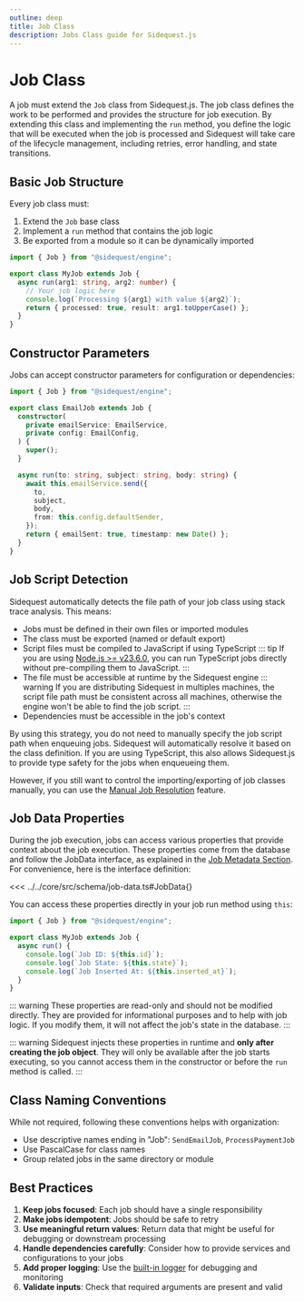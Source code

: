 ```yaml
---
outline: deep
title: Job Class
description: Jobs Class guide for Sidequest.js
---
```


# Job Class

A job must extend the `Job` class from Sidequest.js. The job class defines the work to be performed and provides the structure for job execution.
By extending this class and implementing the `run` method, you define the logic that will be executed when the job is processed and Sidequest will take care of the lifecycle management, including retries, error handling, and state transitions.

## Basic Job Structure

Every job class must:

1. Extend the `Job` base class
2. Implement a `run` method that contains the job logic
3. Be exported from a module so it can be dynamically imported

```typescript
import { Job } from "@sidequest/engine";

export class MyJob extends Job {
  async run(arg1: string, arg2: number) {
    // Your job logic here
    console.log(`Processing ${arg1} with value ${arg2}`);
    return { processed: true, result: arg1.toUpperCase() };
  }
}
```

## Constructor Parameters

Jobs can accept constructor parameters for configuration or dependencies:

```typescript
import { Job } from "@sidequest/engine";

export class EmailJob extends Job {
  constructor(
    private emailService: EmailService,
    private config: EmailConfig,
  ) {
    super();
  }

  async run(to: string, subject: string, body: string) {
    await this.emailService.send({
      to,
      subject,
      body,
      from: this.config.defaultSender,
    });
    return { emailSent: true, timestamp: new Date() };
  }
}
```

## Job Script Detection

Sidequest automatically detects the file path of your job class using stack trace analysis. This means:

- Jobs must be defined in their own files or imported modules
- The class must be exported (named or default export)
- Script files must be compiled to JavaScript if using TypeScript
  ::: tip
  If you are using [Node.js >= v23.6.0](https://nodejs.org/en/learn/typescript/run-natively), you can run TypeScript jobs directly without pre-compiling them to JavaScript.
  :::
- The file must be accessible at runtime by the Sidequest engine
  ::: warning
  If you are distributing Sidequest in multiples machines, the script file path must be consistent across all machines, otherwise the engine won't be able to find the job script.
  :::
- Dependencies must be accessible in the job's context

By using this strategy, you do not need to manually specify the job script path when enqueuing jobs. Sidequest will automatically resolve it based on the class definition. If you are using TypeScript, this also allows Sidequest.js to provide type safety for the jobs when enqueueing them.

However, if you still want to control the importing/exporting of job classes manually, you can use the [Manual Job Resolution](/jobs/manual-resolution/) feature.

## Job Data Properties

During the job execution, jobs can access various properties that provide context about the job execution. These properties come from the database and follow the JobData interface, as explained in the [Job Metadata Section](/jobs/#job-metadata). For convenience, here is the interface definition:

<<< ../../core/src/schema/job-data.ts#JobData{}

You can access these properties directly in your job run method using `this`:

```typescript
import { Job } from "@sidequest/engine";

export class MyJob extends Job {
  async run() {
    console.log(`Job ID: ${this.id}`);
    console.log(`Job State: ${this.state}`);
    console.log(`Job Inserted At: ${this.inserted_at}`);
  }
}
```

::: warning
These properties are read-only and should not be modified directly. They are provided for informational purposes and to help with job logic. If you modify them, it will not affect the job's state in the database.
:::

::: warning
Sidequest injects these properties in runtime and **only after creating the job object**. They will only be available after the job starts executing, so you cannot access them in the constructor or before the `run` method is called.
:::

## Class Naming Conventions

While not required, following these conventions helps with organization:

- Use descriptive names ending in "Job": `SendEmailJob`, `ProcessPaymentJob`
- Use PascalCase for class names
- Group related jobs in the same directory or module

## Best Practices

1. **Keep jobs focused**: Each job should have a single responsibility
2. **Make jobs idempotent**: Jobs should be safe to retry
3. **Use meaningful return values**: Return data that might be useful for debugging or downstream processing
4. **Handle dependencies carefully**: Consider how to provide services and configurations to your jobs
5. **Add proper logging**: Use the [built-in logger](./logging.md) for debugging and monitoring
6. **Validate inputs**: Check that required arguments are present and valid
